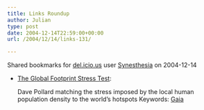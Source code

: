 ```yaml
---
title: Links Roundup
author: Julian
type: post
date: 2004-12-14T22:59:00+00:00
url: /2004/12/14/links-131/

---
```

Shared bookmarks for [del.icio.us][1] user  [Synesthesia][2] on 2004-12-14

  * [The Global Footprint Stress Test][3]:
  
    Dave Pollard matching the stress imposed by the local human population density to the world&#8217;s hotspots Keywords: [Gaia][4]

 [1]: http://del.icio.us/
 [2]: http://del.icio.us/synesthesia
 [3]: http://blogs.salon.com/0002007/2004/12/13.html#a983 "http://blogs.salon.com/0002007/2004/12/13.html#a983"
 [4]: http://del.icio.us/synesthesia/Gaia